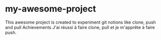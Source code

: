 # my-awesome-project
This awesome project is created to experiment git notions like clone, push and pull
Achievements 
J'ai réussi à faire clone, pull et je m'apprête à faire push.